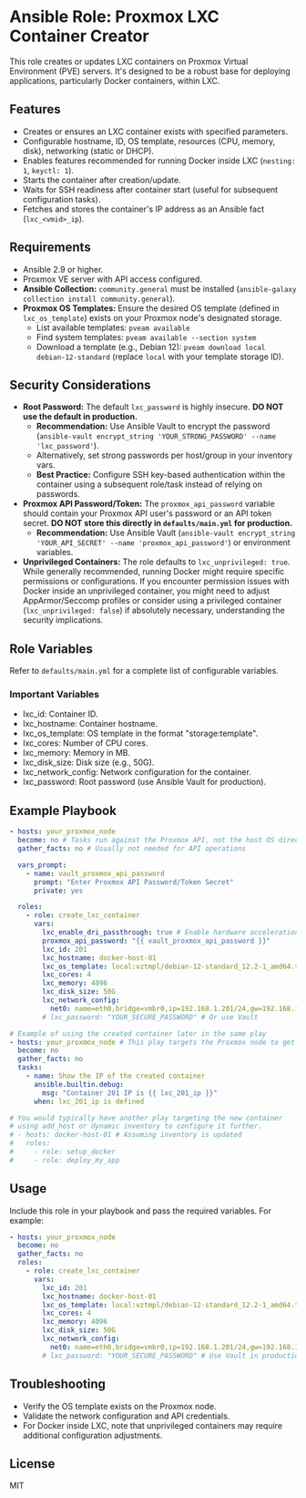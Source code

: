 # Ansible Role: Proxmox LXC Container Creator

This role creates or updates LXC containers on Proxmox Virtual Environment (PVE) servers. It's designed to be a robust base for deploying applications, particularly Docker containers, within LXC.

## Features

- Creates or ensures an LXC container exists with specified parameters.
- Configurable hostname, ID, OS template, resources (CPU, memory, disk), networking (static or DHCP).
- Enables features recommended for running Docker inside LXC (`nesting: 1`, `keyctl: 1`).
- Starts the container after creation/update.
- Waits for SSH readiness after container start (useful for subsequent configuration tasks).
- Fetches and stores the container's IP address as an Ansible fact (`lxc_<vmid>_ip`).

## Requirements

- Ansible 2.9 or higher.
- Proxmox VE server with API access configured.
- **Ansible Collection:** `community.general` must be installed (`ansible-galaxy collection install community.general`).
- **Proxmox OS Templates:** Ensure the desired OS template (defined in `lxc_os_template`) exists on your Proxmox node's designated storage.
    - List available templates: `pveam available`
    - Find system templates: `pveam available --section system`
    - Download a template (e.g., Debian 12): `pveam download local debian-12-standard` (replace `local` with your template storage ID).

## Security Considerations

- **Root Password:** The default `lxc_password` is highly insecure. **DO NOT use the default in production.**
    - **Recommendation:** Use Ansible Vault to encrypt the password (`ansible-vault encrypt_string 'YOUR_STRONG_PASSWORD' --name 'lxc_password'`).
    - Alternatively, set strong passwords per host/group in your inventory vars.
    - **Best Practice:** Configure SSH key-based authentication within the container using a subsequent role/task instead of relying on passwords.
- **Proxmox API Password/Token:** The `proxmox_api_password` variable should contain your Proxmox API user's password or an API token secret. **DO NOT store this directly in `defaults/main.yml` for production.**
    - **Recommendation:** Use Ansible Vault (`ansible-vault encrypt_string 'YOUR_API_SECRET' --name 'proxmox_api_password'`) or environment variables.
- **Unprivileged Containers:** The role defaults to `lxc_unprivileged: true`. While generally recommended, running Docker might require specific permissions or configurations. If you encounter permission issues with Docker inside an unprivileged container, you might need to adjust AppArmor/Seccomp profiles or consider using a privileged container (`lxc_unprivileged: false`) if absolutely necessary, understanding the security implications.

## Role Variables

Refer to `defaults/main.yml` for a complete list of configurable variables.

### Important Variables
- lxc_id: Container ID.
- lxc_hostname: Container hostname.
- lxc_os_template: OS template in the format "storage:template".
- lxc_cores: Number of CPU cores.
- lxc_memory: Memory in MB.
- lxc_disk_size: Disk size (e.g., 50G).
- lxc_network_config: Network configuration for the container.
- lxc_password: Root password (use Ansible Vault for production).

## Example Playbook

```yaml
- hosts: your_proxmox_node
  become: no # Tasks run against the Proxmox API, not the host OS directly
  gather_facts: no # Usually not needed for API operations

  vars_prompt:
    - name: vault_proxmox_api_password
      prompt: "Enter Proxmox API Password/Token Secret"
      private: yes

  roles:
    - role: create_lxc_container
      vars:
        lxc_enable_dri_passthrough: true # Enable hardware acceleration
        proxmox_api_password: "{{ vault_proxmox_api_password }}"
        lxc_id: 201
        lxc_hostname: docker-host-01
        lxc_os_template: local:vztmpl/debian-12-standard_12.2-1_amd64.tar.zst
        lxc_cores: 4
        lxc_memory: 4096
        lxc_disk_size: 50G
        lxc_network_config:
          net0: name=eth0,bridge=vmbr0,ip=192.168.1.201/24,gw=192.168.1.1
        # lxc_password: "YOUR_SECURE_PASSWORD" # Or use Vault

# Example of using the created container later in the same play
- hosts: your_proxmox_node # This play targets the Proxmox node to get the IP fact
  become: no
  gather_facts: no
  tasks:
    - name: Show the IP of the created container
      ansible.builtin.debug:
        msg: "Container 201 IP is {{ lxc_201_ip }}"
      when: lxc_201_ip is defined

# You would typically have another play targeting the new container
# using add_host or dynamic inventory to configure it further.
# - hosts: docker-host-01 # Assuming inventory is updated
#   roles:
#     - role: setup_docker
#     - role: deploy_my_app
```

## Usage

Include this role in your playbook and pass the required variables. For example:
```yaml
- hosts: your_proxmox_node
  become: no
  gather_facts: no
  roles:
    - role: create_lxc_container
      vars:
        lxc_id: 201
        lxc_hostname: docker-host-01
        lxc_os_template: local:vztmpl/debian-12-standard_12.2-1_amd64.tar.zst
        lxc_cores: 4
        lxc_memory: 4096
        lxc_disk_size: 50G
        lxc_network_config:
          net0: name=eth0,bridge=vmbr0,ip=192.168.1.201/24,gw=192.168.1.1
        # lxc_password: "YOUR_SECURE_PASSWORD" # Use Vault in production
```

## Troubleshooting

- Verify the OS template exists on the Proxmox node.
- Validate the network configuration and API credentials.
- For Docker inside LXC, note that unprivileged containers may require additional configuration adjustments.

## License

MIT
